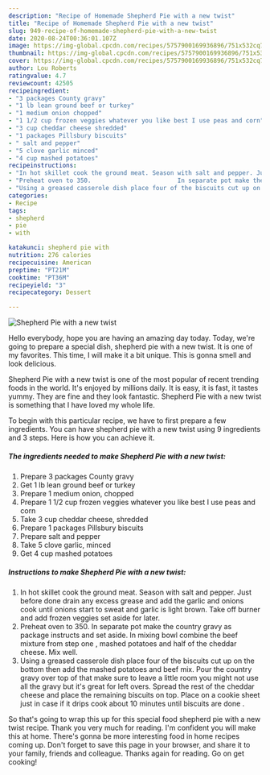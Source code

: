 ```yaml
---
description: "Recipe of Homemade Shepherd Pie with a new twist"
title: "Recipe of Homemade Shepherd Pie with a new twist"
slug: 949-recipe-of-homemade-shepherd-pie-with-a-new-twist
date: 2020-08-24T00:36:01.107Z
image: https://img-global.cpcdn.com/recipes/5757900169936896/751x532cq70/shepherd-pie-with-a-new-twist-recipe-main-photo.jpg
thumbnail: https://img-global.cpcdn.com/recipes/5757900169936896/751x532cq70/shepherd-pie-with-a-new-twist-recipe-main-photo.jpg
cover: https://img-global.cpcdn.com/recipes/5757900169936896/751x532cq70/shepherd-pie-with-a-new-twist-recipe-main-photo.jpg
author: Lou Roberts
ratingvalue: 4.7
reviewcount: 42505
recipeingredient:
- "3 packages County gravy"
- "1 lb lean ground beef or turkey"
- "1 medium onion chopped"
- "1 1/2 cup frozen veggies whatever you like best I use peas and corn"
- "3 cup cheddar cheese shredded"
- "1 packages Pillsbury biscuits"
- " salt and pepper"
- "5 clove garlic minced"
- "4 cup mashed potatoes"
recipeinstructions:
- "In hot skillet cook the ground meat. Season with salt and pepper. Just before done drain any excess grease and add the garlic and onions cook until onions start to sweat and garlic is light brown. Take off burner and add frozen veggies set aside for later."
- "Preheat oven to 350.                        In separate pot make the country gravy as package instructs and set aside.                 In mixing bowl combine the beef mixture from step one , mashed potatoes and half of the cheddar cheese. Mix well."
- "Using a greased casserole dish place four of the biscuits cut up on the bottom then add the mashed potatoes and beef mix. Pour the country gravy over top of that make sure to leave a little room you might not use all the gravy but it&#39;s great for left overs. Spread the rest of the cheddar cheese and place the remaining biscuits on top. Place on a cookie sheet just in case if it drips cook about 10 minutes until biscuits are done ."
categories:
- Recipe
tags:
- shepherd
- pie
- with

katakunci: shepherd pie with 
nutrition: 276 calories
recipecuisine: American
preptime: "PT21M"
cooktime: "PT36M"
recipeyield: "3"
recipecategory: Dessert

---
```



![Shepherd Pie with a new twist](https://img-global.cpcdn.com/recipes/5757900169936896/751x532cq70/shepherd-pie-with-a-new-twist-recipe-main-photo.jpg)

Hello everybody, hope you are having an amazing day today. Today, we're going to prepare a special dish, shepherd pie with a new twist. It is one of my favorites. This time, I will make it a bit unique. This is gonna smell and look delicious.



Shepherd Pie with a new twist is one of the most popular of recent trending foods in the world. It's enjoyed by millions daily. It is easy, it is fast, it tastes yummy. They are fine and they look fantastic. Shepherd Pie with a new twist is something that I have loved my whole life.


To begin with this particular recipe, we have to first prepare a few ingredients. You can have shepherd pie with a new twist using 9 ingredients and 3 steps. Here is how you can achieve it.

<!--inarticleads1-->

##### The ingredients needed to make Shepherd Pie with a new twist:

1. Prepare 3 packages County gravy
1. Get 1 lb lean ground beef or turkey
1. Prepare 1 medium onion, chopped
1. Prepare 1 1/2 cup frozen veggies whatever you like best I use peas and corn
1. Take 3 cup cheddar cheese, shredded
1. Prepare 1 packages Pillsbury biscuits
1. Prepare  salt and pepper
1. Take 5 clove garlic, minced
1. Get 4 cup mashed potatoes




<!--inarticleads2-->

##### Instructions to make Shepherd Pie with a new twist:

1. In hot skillet cook the ground meat. Season with salt and pepper. Just before done drain any excess grease and add the garlic and onions cook until onions start to sweat and garlic is light brown. Take off burner and add frozen veggies set aside for later.
1. Preheat oven to 350.                        In separate pot make the country gravy as package instructs and set aside.                 In mixing bowl combine the beef mixture from step one , mashed potatoes and half of the cheddar cheese. Mix well.
1. Using a greased casserole dish place four of the biscuits cut up on the bottom then add the mashed potatoes and beef mix. Pour the country gravy over top of that make sure to leave a little room you might not use all the gravy but it&#39;s great for left overs. Spread the rest of the cheddar cheese and place the remaining biscuits on top. Place on a cookie sheet just in case if it drips cook about 10 minutes until biscuits are done .




So that's going to wrap this up for this special food shepherd pie with a new twist recipe. Thank you very much for reading. I'm confident you will make this at home. There's gonna be more interesting food in home recipes coming up. Don't forget to save this page in your browser, and share it to your family, friends and colleague. Thanks again for reading. Go on get cooking!
